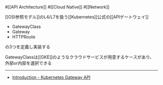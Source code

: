 #[[API Architecture]] #[[Cloud Native]] #[[Network]]

[[OSI参照モデル]]のL4/L7を扱う[[Kubernetes]]公式の[[APIゲートウェイ]]

- GatewayClass
- Gateway
- HTTPRoute

の3つを定義し実装する

GatewayClassは[[GKE]]のようなクラウドサービスが用意するケースがあり、外部or内部を選択できる

---

- [Introduction - Kubernetes Gateway API](https://gateway-api.sigs.k8s.io/)